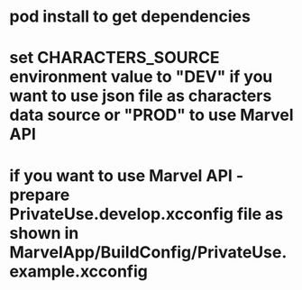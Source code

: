 # pod install to get dependencies
# set CHARACTERS_SOURCE environment value to "DEV" if you want to use json file as characters data source or "PROD" to use Marvel API
# if you want to use Marvel API - prepare PrivateUse.develop.xcconfig file as shown in MarvelApp/BuildConfig/PrivateUse.example.xcconfig